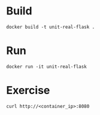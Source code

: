 # Build

```
docker build -t unit-real-flask .
```

# Run

```
docker run -it unit-real-flask
```

# Exercise

```
curl http://<container_ip>:8080
```
